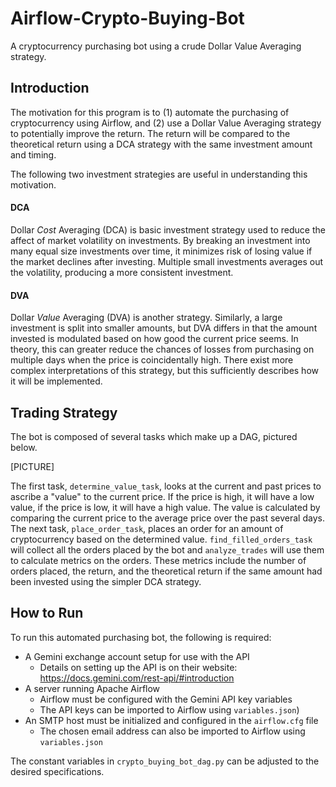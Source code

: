 # Airflow-Crypto-Buying-Bot
A cryptocurrency purchasing bot using a crude Dollar Value Averaging strategy.

## Introduction
The motivation for this program is to (1) automate the purchasing of cryptocurrency using Airflow, and (2) use a Dollar Value Averaging strategy to potentially improve the return. The return will be compared to the theoretical return using a DCA strategy with the same investment amount and timing. 

The following two investment strategies are useful in understanding this motivation. 

#### DCA
Dollar *Cost* Averaging (DCA) is basic investment strategy used to reduce the affect of market volatility on investments. By breaking an investment into many equal size investments over time, it minimizes risk of losing value if the market declines after investing. Multiple small investments averages out the volatility, producing a more consistent investment. 

#### DVA
Dollar *Value* Averaging (DVA) is another strategy. Similarly, a large investment is split into smaller amounts, but DVA differs in that the amount invested is modulated based on how good the current price seems. In theory, this can greater reduce the chances of losses from purchasing on multiple days when the price is coincidentally high. There exist more complex interpretations of this strategy, but this sufficiently describes how it will be implemented.

## Trading Strategy
The bot is composed of several tasks which make up a DAG, pictured below. 

[PICTURE]

The first task, `determine_value_task`, looks at the current and past prices to ascribe a "value" to the current price. If the price is high, it will have a low value, if the price is low, it will have a high value. The value is calculated by comparing the current price to the average price over the past several days. The next task, `place_order_task`, places an order for an amount of cryptocurrency based on the determined value. `find_filled_orders_task` will collect all the orders placed by the bot and `analyze_trades` will use them to calculate metrics on the orders. These metrics include the number of orders placed, the return, and the theoretical return if the same amount had been invested using the simpler DCA strategy. 

## How to Run
To run this automated purchasing bot, the following is required:
- A Gemini exchange account setup for use with the API
    - Details on setting up the API is on their website: https://docs.gemini.com/rest-api/#introduction 
- A server running Apache Airflow 
    - Airflow must be configured with the Gemini API key variables 
    - The API keys can be imported to Airflow using `variables.json`)
- An SMTP host must be initialized and configured in the `airflow.cfg` file
    - The chosen email address can also be imported to Airflow using `variables.json`

The constant variables in `crypto_buying_bot_dag.py` can be adjusted to the desired specifications. 